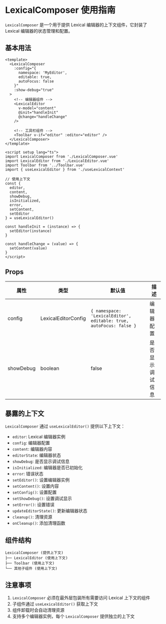 # LexicalComposer 使用指南

`LexicalComposer` 是一个用于提供 Lexical 编辑器的上下文组件，它封装了 Lexical 编辑器的状态管理和配置。

## 基本用法

```vue
<template>
  <LexicalComposer 
    :config="{
      namespace: 'MyEditor',
      editable: true,
      autoFocus: false
    }"
    :show-debug="true"
  >
    <!-- 编辑器组件 -->
    <LexicalEditor 
      v-model="content"
      @init="handleInit"
      @change="handleChange"
    />
    
    <!-- 工具栏组件 -->
    <Toolbar v-if="editor" :editor="editor" />
  </LexicalComposer>
</template>

<script setup lang="ts">
import LexicalComposer from './LexicalComposer.vue'
import LexicalEditor from './LexicalEditor.vue'
import Toolbar from '../Toolbar.vue'
import { useLexicalEditor } from './useLexicalContext'

// 使用上下文
const {
  editor,
  content,
  showDebug,
  isInitialized,
  error,
  setContent,
  setEditor
} = useLexicalEditor()

const handleInit = (instance) => {
  setEditor(instance)
}

const handleChange = (value) => {
  setContent(value)
}
</script>
```

## Props

| 属性 | 类型 | 默认值 | 描述 |
|------|------|--------|------|
| config | LexicalEditorConfig | `{ namespace: 'LexicalEditor', editable: true, autoFocus: false }` | 编辑器配置 |
| showDebug | boolean | false | 是否显示调试信息 |

## 暴露的上下文

`LexicalComposer` 通过 `useLexicalEditor()` 提供以下上下文：

- `editor`: Lexical 编辑器实例
- `config`: 编辑器配置
- `content`: 编辑器内容
- `editorState`: 编辑器状态
- `showDebug`: 是否显示调试信息
- `isInitialized`: 编辑器是否已初始化
- `error`: 错误状态
- `setEditor()`: 设置编辑器实例
- `setContent()`: 设置内容
- `setConfig()`: 设置配置
- `setShowDebug()`: 设置调试显示
- `setError()`: 设置错误
- `updateEditorState()`: 更新编辑器状态
- `cleanup()`: 清理资源
- `onCleanup()`: 添加清理函数

## 组件结构

```
LexicalComposer (提供上下文)
├── LexicalEditor (使用上下文)
├── Toolbar (使用上下文)
└── 其他子组件 (使用上下文)
```

## 注意事项

1. `LexicalComposer` 必须在最外层包装所有需要访问 Lexical 上下文的组件
2. 子组件通过 `useLexicalEditor()` 获取上下文
3. 组件卸载时会自动清理资源
4. 支持多个编辑器实例，每个 `LexicalComposer` 提供独立的上下文
